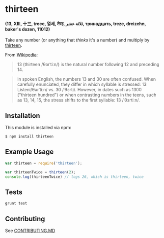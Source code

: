 # thirteen
#### (13, XIII, 十三, trece, 열세, तेरह, ثلاثة عشر, тринадцать, treze, dreizehn, baker's dozen, 11012)

Take any number (or anything that _thinks_ it's a number)
and multiply by [thirteen][13].

From [Wikipedia][13]:
> 13 (thirteen /θɜrˈtiːn/) is the natural number following 12 and preceding 14.

> In spoken English, the numbers 13 and 30 are often confused. When carefully enunciated, they differ in which syllable is stressed: 13 Listeni/θərˈtiːn/ vs. 30 /ˈθɜrti/. However, in dates such as 1300 ("thirteen hundred") or when contrasting numbers in the teens, such as 13, 14, 15, the stress shifts to the first syllable: 13 /ˈθɜrtiːn/.

## Installation

This module is installed via npm:

``` bash
$ npm install thirteen
```

## Example Usage

``` js
var thirteen = require('thirteen');

var thirteenTwice = thirteen(2);
console.log(thirteenTwice) // logs 26, which is thirteen, twice
```

## Tests

``` bash
grunt test
```

## Contributing

See [CONTRIBUTING.MD](CONTRIBUTING.md)

[13]:http://en.wikipedia.org/wiki/13_(number)
